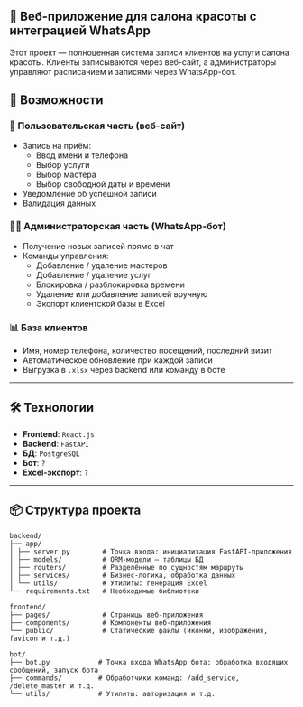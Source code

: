 ## 💇 Веб-приложение для салона красоты с интеграцией WhatsApp

Этот проект — полноценная система записи клиентов на услуги салона красоты. Клиенты записываются через веб-сайт, а администраторы управляют расписанием и записями через WhatsApp-бот.

## 🚀 Возможности

### 👤 Пользовательская часть (веб-сайт)
- Запись на приём:
  - Ввод имени и телефона
  - Выбор услуги
  - Выбор мастера
  - Выбор свободной даты и времени
- Уведомление об успешной записи
- Валидация данных

### 🧑‍💼 Администраторская часть (WhatsApp-бот)
- Получение новых записей прямо в чат
- Команды управления:
  - Добавление / удаление мастеров
  - Добавление / удаление услуг
  - Блокировка / разблокировка времени
  - Удаление или добавление записей вручную
  - Экспорт клиентской базы в Excel

### 📊 База клиентов
- Имя, номер телефона, количество посещений, последний визит
- Автоматическое обновление при каждой записи
- Выгрузка в `.xlsx` через backend или команду в боте

---

## 🛠️ Технологии

- **Frontend**: `React.js`
- **Backend**: `FastAPI`
- **БД**: `PostgreSQL`
- **Бот**: `?`
- **Excel-экспорт**: `?`

---

## 📦 Структура проекта
<pre><code>backend/
├── app/
│ ├── server.py        # Точка входа: инициализация FastAPI-приложения
│ ├── models/          # ORM-модели — таблицы БД     
│ ├── routers/         # Разделённые по сущностям маршруты
│ ├── services/        # Бизнес-логика, обработка данных
│ └── utils/           # Утилиты: генерация Excel
└── requirements.txt   # Необходимые библиотеки

frontend/
├── pages/             # Страницы веб-приложения
├── components/        # Компоненты веб-приложения 
└── public/            # Статические файлы (иконки, изображения, favicon и т.д.)

bot/
├── bot.py            # Точка входа WhatsApp бота: обработка входящих сообщений, запуск бота
├── commands/         # Обработчики команд: /add_service, /delete_master и т.д.
└── utils/            # Утилиты: авторизация и т.д.
</code></pre>
